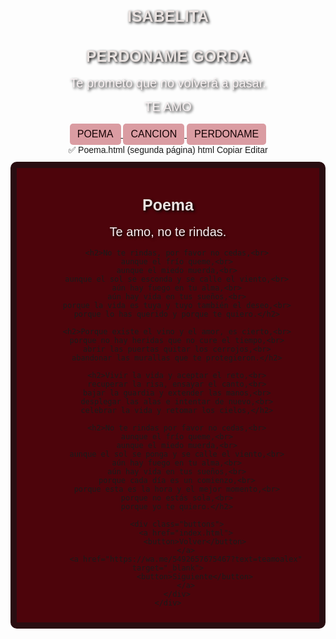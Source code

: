 # ISABELITA
<!DOCTYPE html>
<html lang="es">
<head>
    <meta charset="UTF-8">
    <meta name="viewport" content="width=device-width, initial-scale=1.0">
    <title>isabelitaaaaaae</title>
    <style>
        body {
            background-image: url('https://media1.giphy.com/media/v1.Y2lkPTc5MGI3NjExbWM2Zml3dm5xcWJ0bHBwNGo3ZjM3d3k3NG16NnhyNTQwZmZ1YmZlbCZlcD12MV9pbnRlcm5hbF9naWZfYnlfaWQmY3Q9Zw/0iwzCRr2ayF0xuFo02/giphy.gif');
            font-family:'Franklin Gothic Medium', 'Arial Narrow', Arial, sans-serif;
            text-align: center;
            padding: 50px;
        }
        h1 {
            color: #310d06;
            font-size: 60px;
            text-shadow: 2px 2px 4px #000000;
            font-weight: bold;
        }
        p {
            color: #330707;
            font-size: 25px;
            text-shadow: 2px 2px 4px #000000;
            margin-top: 15px;
            margin-bottom: 15px;
        }
        .card {
            background-color: #966569;
            border: 10px solid #f5c6cb;
            padding: 20px;
            border-radius: 10px;
            display: inline-block;
        }
        button {
            background-color: #da9ca2;
            color: #160204;
            border: none;
            padding: 5px 10px;
            border-radius: 5px;
            cursor: pointer;
            font-size: 18px;
        }
        button:hover {
            background-color: #f5c6cb;
            color: #160204;
        }
    </style>
</head>
<body>
    <h1>PERDONAME GORDA</h1>
    <p>Te prometo que no volverá a pasar.</p>
    <p>TE AMO</p>
    <div>
        <a href="Poema.html">
            <button>POEMA</button>
        </a>
        <a href="https://www.youtube.com/watch?v=kDIEOEmr4eM&list=RDkDIEOEmr4eM&start_radio=1"> 
            <button>CANCION</button>
        </a>
        <a href="https://www.youtube.com/watch?v=O2goK8dg4cc">
            <button>PERDONAME</button>
        </a>
    </div>
</body>
</html>
✅ Poema.html (segunda página)
html
Copiar
Editar
<!DOCTYPE html>
<html lang="es">
<head>
    <meta charset="UTF-8">
    <meta name="viewport" content="width=device-width, initial-scale=1.0">
    <title>Poema</title>
    <style>
        body {
            background-image: url('https://media0.giphy.com/media/v1.Y2lkPTc5MGI3NjExdWFmcTAwemhuenhocGpvZmd5NnNvN3ZudW1yN29tOThzOGw3OWp4aiZlcD12MV9pbnRlcm5hbF9naWZfYnlfaWQmY3Q9Zw/bLE4GPXO5CIBW/giphy.gif');
            font-family:'Franklin Gothic Medium', 'Arial Narrow', Arial, sans-serif;
            text-align: center;
            padding: 60px 20px;
        }
        h1 {
            color: #e9e2e0;
            font-size: 25px;
            text-shadow: 2px 2px 4px #000000;
            font-weight: bold;
        }
        p, h2 {
            color: #f8f1f2;
            font-size: 20px;
            text-shadow: 2px 2px 4px #000000;
        }
        .card {
            background-color: #4d040b;
            border: 10px solid #290d11;
            padding: 10px;
            border-radius: 10px;
            display: inline-block;
            margin-top: 10px;
        }
        .buttons {
            margin-top: 20px;
        }
        button {
            background-color: #da9ca2;
            color: #160204;
            border: none;
            padding: 8px 12px;
            border-radius: 5px;
            font-size: 16px;
            cursor: pointer;
        }
        button:hover {
            background-color: #f5c6cb;
        }
    </style>
</head>
<body>
    <div class="card">
        <h1>Poema</h1>
        <p>Te amo, no te rindas.</p>

        <h2>No te rindas, por favor no cedas,<br>
        aunque el frío queme,<br>
        aunque el miedo muerda,<br>
        aunque el sol se esconda y se calle el viento,<br>
        aún hay fuego en tu alma,<br>
        aún hay vida en tus sueños,<br>
        porque la vida es tuya y tuyo también el deseo,<br>
        porque lo has querido y porque te quiero.</h2>

        <h2>Porque existe el vino y el amor, es cierto,<br>
        porque no hay heridas que no cure el tiempo,<br>
        abrir las puertas quitar los cerrojos,<br>
        abandonar las murallas que te protegieron.</h2>

        <h2>Vivir la vida y aceptar el reto,<br>
        recuperar la risa, ensayar el canto,<br>
        bajar la guardia y extender las manos,<br>
        desplegar las alas e intentar de nuevo,<br>
        celebrar la vida y retomar los cielos,</h2>

        <h2>No te rindas por favor no cedas,<br>
        aunque el frío queme,<br>
        aunque el miedo muerda,<br>
        aunque el sol se ponga y se calle el viento,<br>
        aún hay fuego en tu alma,<br>
        aún hay vida en tus sueños,<br>
        porque cada día es un comienzo,<br>
        porque esta es la hora y el mejor momento,<br>
        porque no estás sola,<br>
        porque yo te quiero.</h2>
        
        <div class="buttons">
            <a href="index.html">
                <button>Volver</button>
            </a>
            <a href="https://wa.me/5492657675467?text=teamoalex" target="_blank">
                <button>Siguiente</button>
            </a>
        </div>
    </div>
</body>
</html>

